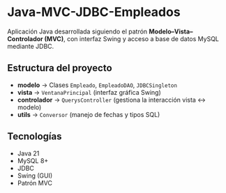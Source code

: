 # Java-MVC-JDBC-Empleados

Aplicación Java desarrollada siguiendo el patrón **Modelo–Vista–Controlador (MVC)**, con interfaz Swing y acceso a base de datos MySQL mediante JDBC.

## Estructura del proyecto
- **modelo** → Clases `Empleado`, `EmpleadoDAO`, `JDBCSingleton`
- **vista** → `VentanaPrincipal` (interfaz gráfica Swing)
- **controlador** → `QuerysController` (gestiona la interacción vista ↔ modelo)
- **utils** → `Conversor` (manejo de fechas y tipos SQL)

## Tecnologías
- Java 21
- MySQL 8+
- JDBC
- Swing (GUI)
- Patrón MVC
